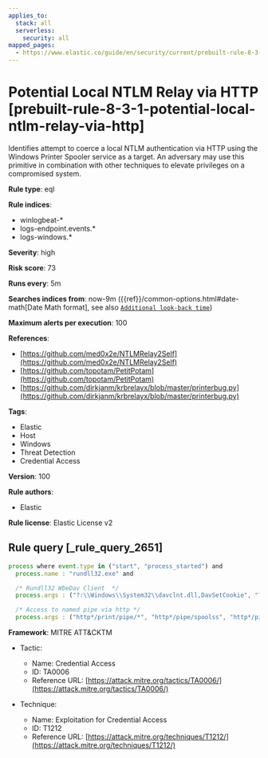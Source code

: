 ```yaml
---
applies_to:
  stack: all
  serverless:
    security: all
mapped_pages:
  - https://www.elastic.co/guide/en/security/current/prebuilt-rule-8-3-1-potential-local-ntlm-relay-via-http.html
---
```


# Potential Local NTLM Relay via HTTP [prebuilt-rule-8-3-1-potential-local-ntlm-relay-via-http]

Identifies attempt to coerce a local NTLM authentication via HTTP using the Windows Printer Spooler service as a target. An adversary may use this primitive in combination with other techniques to elevate privileges on a compromised system.

**Rule type**: eql

**Rule indices**:

* winlogbeat-*
* logs-endpoint.events.*
* logs-windows.*

**Severity**: high

**Risk score**: 73

**Runs every**: 5m

**Searches indices from**: now-9m ({{ref}}/common-options.html#date-math[Date Math format], see also [`Additional look-back time`](docs-content://solutions/security/detect-and-alert/create-detection-rule.md#rule-schedule))

**Maximum alerts per execution**: 100

**References**:

* [https://github.com/med0x2e/NTLMRelay2Self](https://github.com/med0x2e/NTLMRelay2Self)
* [https://github.com/topotam/PetitPotam](https://github.com/topotam/PetitPotam)
* [https://github.com/dirkjanm/krbrelayx/blob/master/printerbug.py](https://github.com/dirkjanm/krbrelayx/blob/master/printerbug.py)

**Tags**:

* Elastic
* Host
* Windows
* Threat Detection
* Credential Access

**Version**: 100

**Rule authors**:

* Elastic

**Rule license**: Elastic License v2

## Rule query [_rule_query_2651]

```js
process where event.type in ("start", "process_started") and
  process.name : "rundll32.exe" and

  /* Rundll32 WbeDav Client  */
  process.args : ("?:\\Windows\\System32\\davclnt.dll,DavSetCookie", "?:\\Windows\\SysWOW64\\davclnt.dll,DavSetCookie") and

  /* Access to named pipe via http */
  process.args : ("http*/print/pipe/*", "http*/pipe/spoolss", "http*/pipe/srvsvc")
```

**Framework**: MITRE ATT&CKTM

* Tactic:

    * Name: Credential Access
    * ID: TA0006
    * Reference URL: [https://attack.mitre.org/tactics/TA0006/](https://attack.mitre.org/tactics/TA0006/)

* Technique:

    * Name: Exploitation for Credential Access
    * ID: T1212
    * Reference URL: [https://attack.mitre.org/techniques/T1212/](https://attack.mitre.org/techniques/T1212/)



